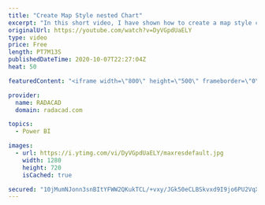 ```yaml
---
title: "Create Map Style nested Chart"
excerpt: "In this short video, I have shown how to create a map style chart with a bar chart or packed scatter chart  or using images"
originalUrl: https://youtube.com/watch?v=DyVGpdUaELY
type: video
price: Free
length: PT7M13S
publishedDateTime: 2020-10-07T22:27:04Z
heat: 50

featuredContent: "<iframe width=\"800\" height=\"500\" frameborder=\"0\" src=\"https://www.youtube.com/embed/DyVGpdUaELY\" allow=\"accelerometer; autoplay; encrypted-media; gyroscope; picture-in-picture\" allowfullscreen></iframe>"

provider:
  name: RADACAD
  domain: radacad.com

topics:
  - Power BI

images:
  - url: https://i.ytimg.com/vi/DyVGpdUaELY/maxresdefault.jpg
    width: 1280
    height: 720
    isCached: true

secured: "10jMumNJonn3snBItYFWW2QKukTCL/+vxy/JGk50eCLBSkvxd9I9jo6PU2VqXHWHRZfJ5yXnoWriYgtvRADEcsq6vXLUuQiPHtgqOC/ByUiQ9IqrC5B7AYVgwrj8ET0EjhwWJxlG6GCvZts8o8yGhrleOrTOiqR+6/qft3x+kxPbP89u+27l9Dic1sPI7akSSzW4JYWIm1NXSoOHWyFgS5EoKo6cJR3qnudWxpbaFAPjwjFuvhQ5RLdLZCqF/1YZNESY3SpNahS/xmxZ3CUYq/6LvjBT0zTxr+70DQiqa+RqBgUseaDET5NReBSB7PJEupk8A/iFyl2R2rCS+L7MV7nauw9QmkP9MrQi7Mf/crGOlFDec7c0QUsffQChkO1TaBzMIAIvdRDU3M/FdKDjNmTLla37+ubvW9kk4hETB/s=;cjQ0iRjkc8rWiUhhf6YBsw=="
---
```


